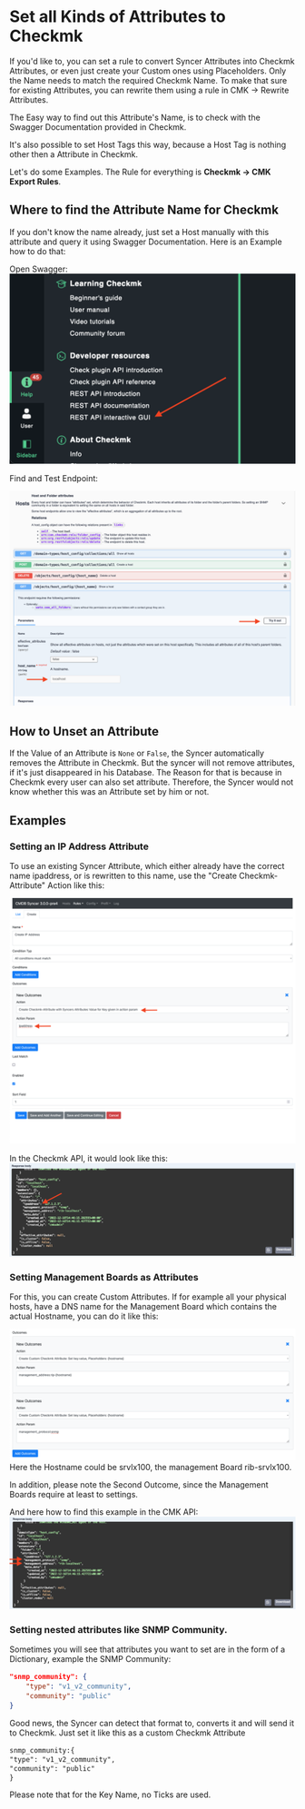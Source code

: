 # Set all Kinds of Attributes to Checkmk

If you'd like to, you can set a rule to convert Syncer Attributes into Checkmk Attributes, or even just create your Custom ones using Placeholders. Only the Name needs to match the required Checkmk Name. To make that sure for existing Attributes, you can rewrite them using a rule in CMK → Rewrite Attributes. 

The Easy way to find out this Attribute's Name, is to check with the Swagger Documentation provided in Checkmk.

It's also possible to set Host Tags this way, because a Host Tag is nothing other then a Attribute in Checkmk.

Let's do some Examples.
The Rule for everything is **Checkmk → CMK Export Rules**.

## Where to find the Attribute Name for Checkmk
If you don't know the name already, just set a Host manually with this attribute and query it using Swagger Documentation.
Here is an Example how to do that:

Open Swagger:
![](img/open_swagger.png)

Find and Test Endpoint:

![](img/api_host_endpoint.png)


## How to Unset an Attribute

If the Value of an Attribute is `None` or `False`, the Syncer automatically removes the Attribute in Checkmk. But the syncer will not remove attributes, if it's just disappeared in his Database. The Reason for that is because in Checkmk every user can also set attribute.  Therefore, the Syncer would not know whether this was an Attribute set by him or not. 



## Examples

### Setting an IP Address Attribute
To use an existing Syncer Attribute, which either already have the correct name ipaddress, or is rewritten to this name, use the "Create Checkmk-Attribute" Action like this:

![](img/outcome_create_attribute.png)

In the Checkmk API, it would look like this:
![](img/api_ipaddress.png)

### Setting Management Boards as Attributes
For this, you can create Custom Attributes. If for example all your physical hosts, have a DNS name for the Management Board which contains the actual Hostname, you can do it like this:

![](img/outcome_custom_attribute.png)
Here the Hostname could be srvlx100, the management Board rib-srvlx100.

In addition, please note the Second Outcome, since the Management Boards require at least to settings.

And here how to find this example in the CMK API:
![](img/api_managementboard.png)


### Setting nested attributes like SNMP Community.
Sometimes you will see that attributes you want to set are in the form of a Dictionary, example the SNMP Community:

``` json
"snmp_community": {  
	"type": "v1_v2_community",  
	"community": "public"  
}
```

Good news, the Syncer can detect that format to, converts it and will send it to Checkmk.
Just set it like this as a custom Checkmk Attribute

```
snmp_community:{
"type": "v1_v2_community",
"community": "public"
}
```

Please note that for the Key Name, no Ticks are used.